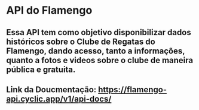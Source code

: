 # API do Flamengo

## Essa API tem como objetivo disponibilizar dados históricos sobre o Clube de Regatas do Flamengo, dando acesso, tanto a informações, quanto a fotos e videos sobre o clube de maneira pública e gratuita.

## Link da Doucmentação: https://flamengo-api.cyclic.app/v1/api-docs/
